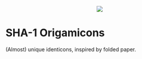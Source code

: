 <p align="center">
  <img src="https://github.com/Mailea/individual-sha1-origamicons/blob/master/origamicon/static/img/logo.png"/>
</p>


# SHA-1 Origamicons

(Almost) unique identicons, inspired by folded paper.
